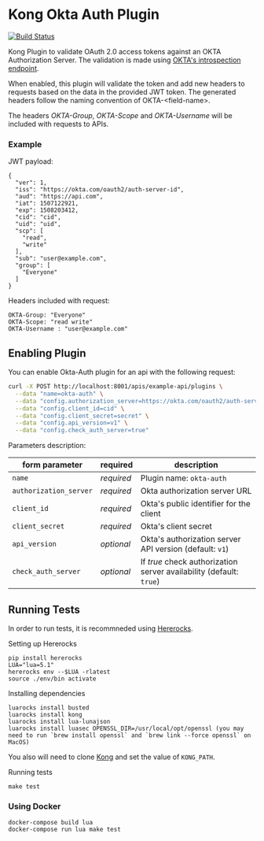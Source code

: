 # Kong Okta Auth Plugin

[![Build Status](https://travis-ci.org/techops-staffing/kong-okta-auth-plugin.svg?branch=master)](https://travis-ci.org/techops-staffing/kong-okta-auth-plugin)

Kong Plugin to validate OAuth 2.0 access tokens against an OKTA Authorization Server. The validation is made using [OKTA's introspection endpoint](https://developer.okta.com/docs/api/resources/oauth2.html#introspection-request).

When enabled, this plugin will validate the token and add new headers to requests based on the data in the provided JWT token. The generated headers follow the naming convention of OKTA-\<field-name\>.

The headers *OKTA-Group*, *OKTA-Scope* and *OKTA-Username* will be included with requests to APIs.

### Example

JWT payload:
```
{
  "ver": 1,
  "iss": "https://okta.com/oauth2/auth-server-id",
  "aud": "https://api.com",
  "iat": 1507122921,
  "exp": 1508203412,
  "cid": "cid",
  "uid": "uid",
  "scp": [
    "read",
    "write"
  ],
  "sub": "user@example.com",
  "group": [
    "Everyone"
  ]
}
```

Headers included with request:  
```
OKTA-Group: "Everyone"
OKTA-Scope: "read write"
OKTA-Username : "user@example.com"
```

## Enabling Plugin

You can enable Okta-Auth plugin for an api with the following request:

```bash
curl -X POST http://localhost:8001/apis/example-api/plugins \
  --data "name=okta-auth" \
  --data "config.authorization_server=https://okta.com/oauth2/auth-server-id" \
  --data "config.client_id=cid" \
  --data "config.client_secret=secret" \
  --data "config.api_version=v1" \
  --data "config.check_auth_server=true"
```

Parameters description:

form parameter|required|description
---|---|---
`name` | *required* | Plugin name: `okta-auth`
`authorization_server` | *required* | Okta authorization server URL
`client_id` | *required*| Okta's public identifier for the client
`client_secret` | *required* | Okta's client secret
`api_version` | *optional* | Okta's authorization server API version (default: `v1`)
`check_auth_server` | *optional* | If *true* check authorization server availability (default: `true`)


## Running Tests

In order to run tests, it is recommneded using [Hererocks](https://github.com/mpeterv/hererocks).

Setting up Hererocks
```
pip install hererocks
LUA="lua=5.1"
hererocks env --$LUA -rlatest
source ./env/bin activate
```

Installing dependencies
```
luarocks install busted
luarocks install kong
luarocks install lua-lunajson
luarocks install luasec OPENSSL_DIR=/usr/local/opt/openssl (you may need to run `brew install openssl` and `brew link --force openssl` on MacOS)
```

You also will need to clone [Kong](https://github.com/Kong/kong) and set the value of `KONG_PATH`.

Running tests
```
make test
```

### Using Docker
```
docker-compose build lua
docker-compose run lua make test
```
